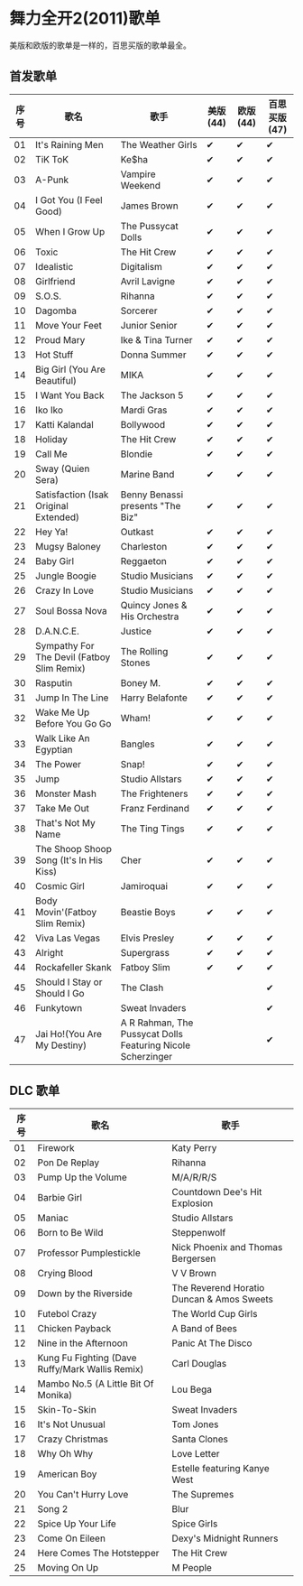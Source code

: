 # 舞力全开2(2011)歌单

美版和欧版的歌单是一样的，百思买版的歌单最全。


## 首发歌单

| 序号 | 歌名 | 歌手 | 美版(44) | 欧版(44) | 百思买版(47) |
| --- | --- | --- | --- | --- | --- |
| 01 | It's Raining Men | The Weather Girls | ✔ | ✔ | ✔ |
| 02 | TiK ToK | Ke$ha | ✔ | ✔ | ✔ |
| 03 | A-Punk | Vampire Weekend | ✔ | ✔ | ✔ |
| 04 | I Got You (I Feel Good) | James Brown | ✔ | ✔ | ✔ |
| 05 | When I Grow Up | The Pussycat Dolls | ✔ | ✔ | ✔ |
| 06 | Toxic | The Hit Crew | ✔ | ✔ | ✔ |
| 07 | Idealistic | Digitalism | ✔ | ✔ | ✔ |
| 08 | Girlfriend | Avril Lavigne | ✔ | ✔ | ✔ |
| 09 | S.O.S.| Rihanna | ✔ | ✔ | ✔ |
| 10 | Dagomba | Sorcerer | ✔ | ✔ | ✔ |
| 11 | Move Your Feet | Junior Senior | ✔ | ✔ | ✔ |
| 12 | Proud Mary | Ike & Tina Turner | ✔ | ✔ | ✔ |
| 13 | Hot Stuff | Donna Summer | ✔ | ✔ | ✔ |
| 14 | Big Girl (You Are Beautiful) | MIKA | ✔ | ✔ | ✔ |
| 15 | I Want You Back | The Jackson 5 | ✔ | ✔ | ✔ |
| 16 | Iko Iko | Mardi Gras | ✔ | ✔ | ✔ |
| 17 | Katti Kalandal | Bollywood | ✔ | ✔ | ✔ |
| 18 | Holiday | The Hit Crew | ✔ | ✔ | ✔ |
| 19 | Call Me | Blondie | ✔ | ✔ | ✔ |
| 20 | Sway (Quien Sera) | Marine Band | ✔ | ✔ | ✔ |
| 21 | Satisfaction (Isak Original Extended) | Benny Benassi presents "The Biz" | ✔ | ✔ | ✔ |
| 22 | Hey Ya! | Outkast | ✔ | ✔ | ✔ |
| 23 | Mugsy Baloney | Charleston | ✔ | ✔ | ✔ |
| 24 | Baby Girl | Reggaeton | ✔ | ✔ | ✔ |
| 25 | Jungle Boogie | Studio Musicians | ✔ | ✔ | ✔ |
| 26 | Crazy In Love | Studio Musicians | ✔ | ✔ | ✔ |
| 27 | Soul Bossa Nova | Quincy Jones & His Orchestra | ✔ | ✔ | ✔ |
| 28 | D.A.N.C.E. | Justice | ✔ | ✔ | ✔ |
| 29 | Sympathy For The Devil (Fatboy Slim Remix) | The Rolling Stones | ✔ | ✔ | ✔ |
| 30 | Rasputin | Boney M. | ✔ | ✔ | ✔ |
| 31 | Jump In The Line | Harry Belafonte | ✔ | ✔ | ✔ |
| 32 | Wake Me Up Before You Go Go | Wham! | ✔ | ✔ | ✔ |
| 33 | Walk Like An Egyptian | Bangles | ✔ | ✔ | ✔ |
| 34 | The Power | Snap! | ✔ | ✔ | ✔ |
| 35 | Jump | Studio Allstars | ✔ | ✔ | ✔ |
| 36 | Monster Mash | The Frighteners | ✔ | ✔ | ✔ |
| 37 | Take Me Out | Franz Ferdinand | ✔ | ✔ | ✔ |
| 38 | That's Not My Name | The Ting Tings | ✔ | ✔ | ✔ |
| 39 | The Shoop Shoop Song (It's In His Kiss) | Cher | ✔ | ✔ | ✔ |
| 40 | Cosmic Girl | Jamiroquai | ✔ | ✔ | ✔ |
| 41 | Body Movin'(Fatboy Slim Remix) | Beastie Boys | ✔ | ✔ | ✔ |
| 42 | Viva Las Vegas | Elvis Presley | ✔ | ✔ | ✔ |
| 43 | Alright | Supergrass | ✔ | ✔ | ✔ |
| 44 | Rockafeller Skank | Fatboy Slim | ✔ | ✔ | ✔ |
| 45 | Should I Stay or Should I Go | The Clash | | | ✔ |
| 46 | Funkytown | Sweat Invaders | | | ✔ |
| 47 | Jai Ho!(You Are My Destiny) | A R Rahman, The Pussycat Dolls Featuring Nicole Scherzinger | | | ✔ |


## DLC 歌单

| 序号 | 歌名 | 歌手 |
| --- | --- | --- |
| 01 | Firework | Katy Perry |
| 02 | Pon De Replay | Rihanna |
| 03 | Pump Up the Volume | M/A/R/R/S |
| 04 | Barbie Girl | Countdown Dee's Hit Explosion |
| 05 | Maniac | Studio Allstars |
| 06 | Born to Be Wild | Steppenwolf |
| 07 | Professor Pumplestickle | Nick Phoenix and Thomas Bergersen |
| 08 | Crying Blood | V V Brown |
| 09 | Down by the Riverside | The Reverend Horatio Duncan & Amos Sweets |
| 10 | Futebol Crazy | The World Cup Girls |
| 11 | Chicken Payback | A Band of Bees |
| 12 | Nine in the Afternoon | Panic At The Disco |
| 13 | Kung Fu Fighting (Dave Ruffy/Mark Wallis Remix) | Carl Douglas |
| 14 | Mambo No.5 (A Little Bit Of Monika) | Lou Bega |
| 15 | Skin-To-Skin | Sweat Invaders |
| 16 | It's Not Unusual | Tom Jones |
| 17 | Crazy Christmas | Santa Clones |
| 18 | Why Oh Why | Love Letter |
| 19 | American Boy | Estelle featuring Kanye West |
| 20 | You Can't Hurry Love | The Supremes |
| 21 | Song 2 | Blur |
| 22 | Spice Up Your Life | Spice Girls |
| 23 | Come On Eileen | Dexy's Midnight Runners |
| 24 | Here Comes The Hotstepper | The Hit Crew |
| 25 | Moving On Up | M People |
